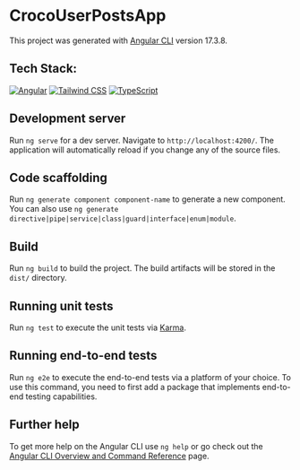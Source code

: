 # CrocoUserPostsApp

This project was generated with [Angular CLI](https://github.com/angular/angular-cli) version 17.3.8.

## Tech Stack:
[![Angular](https://img.shields.io/badge/Angular-17-red?logo=Angular)]([https://angular.io/](https://v17.angular.io/docs))
[![Tailwind CSS](https://img.shields.io/badge/Tailwind-3.4.4-blue?logo=tailwindcss)](https://tailwindcss.com/)
[![TypeScript](https://img.shields.io/badge/Typescript-5.5-blue?logo=typescript)](https://www.typescriptlang.org/)




## Development server

Run `ng serve` for a dev server. Navigate to `http://localhost:4200/`. The application will automatically reload if you change any of the source files.

## Code scaffolding

Run `ng generate component component-name` to generate a new component. You can also use `ng generate directive|pipe|service|class|guard|interface|enum|module`.

## Build

Run `ng build` to build the project. The build artifacts will be stored in the `dist/` directory.

## Running unit tests

Run `ng test` to execute the unit tests via [Karma](https://karma-runner.github.io).

## Running end-to-end tests

Run `ng e2e` to execute the end-to-end tests via a platform of your choice. To use this command, you need to first add a package that implements end-to-end testing capabilities.

## Further help

To get more help on the Angular CLI use `ng help` or go check out the [Angular CLI Overview and Command Reference](https://angular.io/cli) page.
